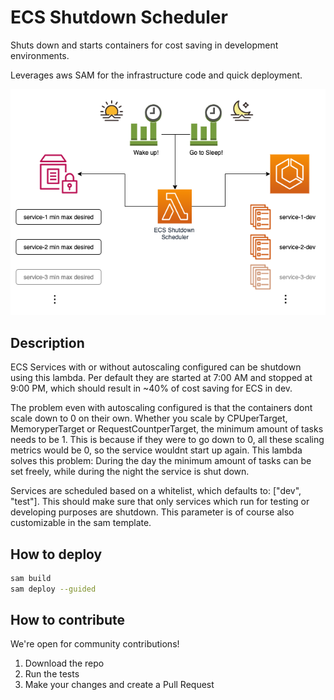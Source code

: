 # ECS Shutdown Scheduler

Shuts down and starts containers for cost saving in development environments.

Leverages aws SAM for the infrastructure code and quick deployment.

![](assets/ecs-shutdown-scheduler.png)

## Description

ECS Services with or without autoscaling configured can be shutdown using this lambda. Per default they are started at 7:00 AM and stopped at 9:00 PM, which should result in ~40% of cost saving for ECS in dev.

The problem even with autoscaling configured is that the containers dont scale down to 0 on their own. Whether you scale by CPUperTarget, MemoryperTarget or RequestCountperTarget, the minimum amount of tasks needs to be 1. This is because if they were to go down to 0, all these scaling metrics would be 0, so the service wouldnt start up again. This lambda solves this problem: During the day the minimum amount of tasks can be set freely, while during the night the service is shut down.

Services are scheduled based on a whitelist, which defaults to: ["dev", "test"]. This should make sure that only services which run for testing or developing purposes are shutdown. This parameter is of course also customizable in the sam template.

## How to deploy

```bash
sam build
sam deploy --guided
```

## How to contribute

We're open for community contributions!

1) Download the repo
2) Run the tests
3) Make your changes and create a Pull Request
